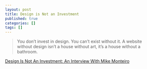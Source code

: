 ```yaml
---
layout: post
title: Design is Not an Investment
published: true
categories: []
tags: []
---
```


> You don’t invest in design. You can’t exist without it. A website without design isn’t a house without art, it’s a house without a bathroom.

[Design Is Not An Investment: An Interview With Mike Monteiro](http://aneventapart.com/news/post/design-is-not-an-investment)